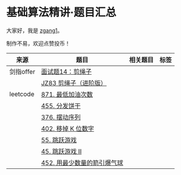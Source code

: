 # 基础算法精讲·题目汇总

大家好，我是 [zgang1](http://101.43.135.248/)。

制作不易，欢迎点赞投币！

|来源|题目|相关题目|标签|
|---|---|---|---|
|剑指offer|[面试题14：剪绳子](https://www.nowcoder.com/practice/57d85990ba5b440ab888fc72b0751bf8?tpId=265&rp=1&ru=%2Fexam%2Foj%2Fta&qru=%2Fexam%2Foj%2Fta&sourceUrl=%2Fexam%2Foj%2Fta%3FtpId%3D13&difficulty=&judgeStatus=&tags=&title=%E5%89%AA%E7%BB%B3%E5%AD%90&gioEnter=menu)||
||[JZ83 剪绳子（进阶版）](https://www.nowcoder.com/practice/106f666170554379ab1974e5a601e741?tpId=265&rp=1&ru=%2Fexam%2Foj%2Fta&qru=%2Fexam%2Foj%2Fta&sourceUrl=%2Fexam%2Foj%2Fta%3FtpId%3D13&difficulty=&judgeStatus=&tags=&title=%E5%89%AA%E7%BB%B3%E5%AD%90&gioEnter=menu)|||
|leetcode|[871. 最低加油次数](https://leetcode.cn/problems/minimum-number-of-refueling-stops/description/)|||
||[455. 分发饼干](https://leetcode.cn/problems/assign-cookies/description/)|||
||[376. 摆动序列](https://leetcode.cn/problems/wiggle-subsequence/description/)|||
||[402. 移掉 K 位数字](https://leetcode.cn/problems/remove-k-digits/description/)|||
||[55. 跳跃游戏](https://leetcode.cn/problems/jump-game/description/)|||
||[45. 跳跃游戏 II](https://leetcode.cn/problems/jump-game-ii/description/)|||
||[452. 用最少数量的箭引爆气球](https://leetcode.cn/problems/minimum-number-of-arrows-to-burst-balloons/description/)|||